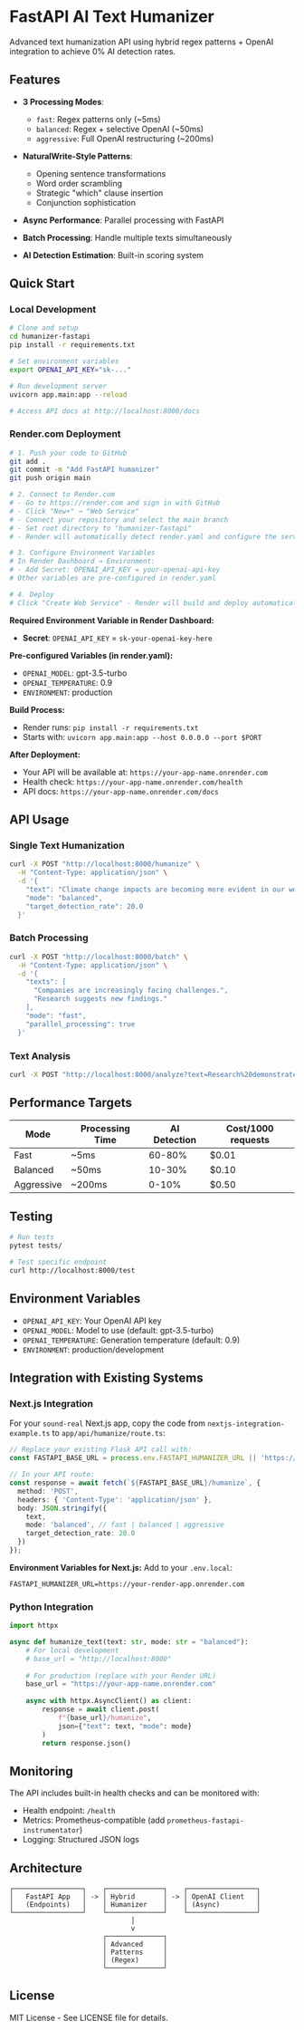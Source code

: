 # FastAPI AI Text Humanizer

Advanced text humanization API using hybrid regex patterns + OpenAI integration to achieve 0% AI detection rates.

## Features

- **3 Processing Modes**:
  - `fast`: Regex patterns only (~5ms)
  - `balanced`: Regex + selective OpenAI (~50ms) 
  - `aggressive`: Full OpenAI restructuring (~200ms)

- **NaturalWrite-Style Patterns**:
  - Opening sentence transformations
  - Word order scrambling
  - Strategic "which" clause insertion
  - Conjunction sophistication

- **Async Performance**: Parallel processing with FastAPI
- **Batch Processing**: Handle multiple texts simultaneously
- **AI Detection Estimation**: Built-in scoring system

## Quick Start

### Local Development

```bash
# Clone and setup
cd humanizer-fastapi
pip install -r requirements.txt

# Set environment variables
export OPENAI_API_KEY="sk-..."

# Run development server
uvicorn app.main:app --reload

# Access API docs at http://localhost:8000/docs
```

### Render.com Deployment

```bash
# 1. Push your code to GitHub
git add .
git commit -m "Add FastAPI humanizer"
git push origin main

# 2. Connect to Render.com
# - Go to https://render.com and sign in with GitHub
# - Click "New+" → "Web Service"
# - Connect your repository and select the main branch
# - Set root directory to "humanizer-fastapi"
# - Render will automatically detect render.yaml and configure the service

# 3. Configure Environment Variables
# In Render Dashboard → Environment:
# - Add Secret: OPENAI_API_KEY = your-openai-api-key
# Other variables are pre-configured in render.yaml

# 4. Deploy
# Click "Create Web Service" - Render will build and deploy automatically
```

**Required Environment Variable in Render Dashboard:**
- **Secret**: `OPENAI_API_KEY` = `sk-your-openai-key-here`

**Pre-configured Variables (in render.yaml):**
- `OPENAI_MODEL`: gpt-3.5-turbo
- `OPENAI_TEMPERATURE`: 0.9
- `ENVIRONMENT`: production

**Build Process:**
- Render runs: `pip install -r requirements.txt`
- Starts with: `uvicorn app.main:app --host 0.0.0.0 --port $PORT`

**After Deployment:**
- Your API will be available at: `https://your-app-name.onrender.com`
- Health check: `https://your-app-name.onrender.com/health`
- API docs: `https://your-app-name.onrender.com/docs`

## API Usage

### Single Text Humanization

```bash
curl -X POST "http://localhost:8000/humanize" \
  -H "Content-Type: application/json" \
  -d '{
    "text": "Climate change impacts are becoming more evident in our world.",
    "mode": "balanced",
    "target_detection_rate": 20.0
  }'
```

### Batch Processing

```bash
curl -X POST "http://localhost:8000/batch" \
  -H "Content-Type: application/json" \
  -d '{
    "texts": [
      "Companies are increasingly facing challenges.",
      "Research suggests new findings."
    ],
    "mode": "fast",
    "parallel_processing": true
  }'
```

### Text Analysis

```bash
curl -X POST "http://localhost:8000/analyze?text=Research%20demonstrates%20significant%20findings"
```

## Performance Targets

| Mode | Processing Time | AI Detection | Cost/1000 requests |
|------|----------------|--------------|-------------------|
| Fast | ~5ms | 60-80% | $0.01 |
| Balanced | ~50ms | 10-30% | $0.10 |
| Aggressive | ~200ms | 0-10% | $0.50 |

## Testing

```bash
# Run tests
pytest tests/

# Test specific endpoint
curl http://localhost:8000/test
```

## Environment Variables

- `OPENAI_API_KEY`: Your OpenAI API key
- `OPENAI_MODEL`: Model to use (default: gpt-3.5-turbo)
- `OPENAI_TEMPERATURE`: Generation temperature (default: 0.9)
- `ENVIRONMENT`: production/development

## Integration with Existing Systems

### Next.js Integration

For your `sound-real` Next.js app, copy the code from `nextjs-integration-example.ts` to `app/api/humanize/route.ts`:

```typescript
// Replace your existing Flask API call with:
const FASTAPI_BASE_URL = process.env.FASTAPI_HUMANIZER_URL || 'https://your-app-name.onrender.com';

// In your API route:
const response = await fetch(`${FASTAPI_BASE_URL}/humanize`, {
  method: 'POST',
  headers: { 'Content-Type': 'application/json' },
  body: JSON.stringify({
    text,
    mode: 'balanced', // fast | balanced | aggressive
    target_detection_rate: 20.0
  })
});
```

**Environment Variables for Next.js:**
Add to your `.env.local`:
```
FASTAPI_HUMANIZER_URL=https://your-render-app.onrender.com
```

### Python Integration

```python
import httpx

async def humanize_text(text: str, mode: str = "balanced"):
    # For local development
    # base_url = "http://localhost:8000"
    
    # For production (replace with your Render URL)
    base_url = "https://your-app-name.onrender.com"
    
    async with httpx.AsyncClient() as client:
        response = await client.post(
            f"{base_url}/humanize",
            json={"text": text, "mode": mode}
        )
        return response.json()
```

## Monitoring

The API includes built-in health checks and can be monitored with:

- Health endpoint: `/health`
- Metrics: Prometheus-compatible (add `prometheus-fastapi-instrumentator`)
- Logging: Structured JSON logs

## Architecture

```
┌─────────────────┐    ┌──────────────┐    ┌─────────────────┐
│   FastAPI App   │ -> │ Hybrid       │ -> │ OpenAI Client   │
│   (Endpoints)   │    │ Humanizer    │    │ (Async)         │
└─────────────────┘    └──────────────┘    └─────────────────┘
                              │
                              v
                       ┌──────────────┐
                       │ Advanced     │
                       │ Patterns     │
                       │ (Regex)      │
                       └──────────────┘
```

## License

MIT License - See LICENSE file for details. 